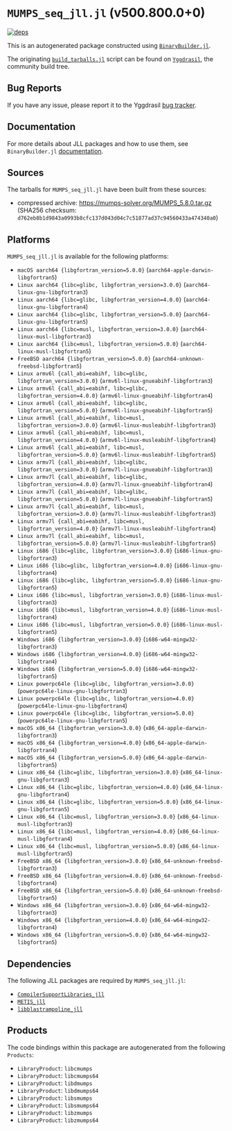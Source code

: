 # `MUMPS_seq_jll.jl` (v500.800.0+0)

[![deps](https://juliahub.com/docs/MUMPS_seq_jll/deps.svg)](https://juliahub.com/ui/Packages/General/MUMPS_seq_jll/)

This is an autogenerated package constructed using [`BinaryBuilder.jl`](https://github.com/JuliaPackaging/BinaryBuilder.jl).

The originating [`build_tarballs.jl`](https://github.com/JuliaPackaging/Yggdrasil/blob/5d15c9f6b3dea5aaf4d8802c2786a96193d950d6/M/MUMPS/MUMPS_seq@5/build_tarballs.jl) script can be found on [`Yggdrasil`](https://github.com/JuliaPackaging/Yggdrasil/), the community build tree.

## Bug Reports

If you have any issue, please report it to the Yggdrasil [bug tracker](https://github.com/JuliaPackaging/Yggdrasil/issues).

## Documentation

For more details about JLL packages and how to use them, see `BinaryBuilder.jl` [documentation](https://docs.binarybuilder.org/stable/jll/).

## Sources

The tarballs for `MUMPS_seq_jll.jl` have been built from these sources:

* compressed archive: https://mumps-solver.org/MUMPS_5.8.0.tar.gz (SHA256 checksum: `d762eb8b1d9843a0993b8cfc137d043d04c7c51877ad37c94560433a474340a0`)

## Platforms

`MUMPS_seq_jll.jl` is available for the following platforms:

* `macOS aarch64 {libgfortran_version=5.0.0}` (`aarch64-apple-darwin-libgfortran5`)
* `Linux aarch64 {libc=glibc, libgfortran_version=3.0.0}` (`aarch64-linux-gnu-libgfortran3`)
* `Linux aarch64 {libc=glibc, libgfortran_version=4.0.0}` (`aarch64-linux-gnu-libgfortran4`)
* `Linux aarch64 {libc=glibc, libgfortran_version=5.0.0}` (`aarch64-linux-gnu-libgfortran5`)
* `Linux aarch64 {libc=musl, libgfortran_version=3.0.0}` (`aarch64-linux-musl-libgfortran3`)
* `Linux aarch64 {libc=musl, libgfortran_version=5.0.0}` (`aarch64-linux-musl-libgfortran5`)
* `FreeBSD aarch64 {libgfortran_version=5.0.0}` (`aarch64-unknown-freebsd-libgfortran5`)
* `Linux armv6l {call_abi=eabihf, libc=glibc, libgfortran_version=3.0.0}` (`armv6l-linux-gnueabihf-libgfortran3`)
* `Linux armv6l {call_abi=eabihf, libc=glibc, libgfortran_version=4.0.0}` (`armv6l-linux-gnueabihf-libgfortran4`)
* `Linux armv6l {call_abi=eabihf, libc=glibc, libgfortran_version=5.0.0}` (`armv6l-linux-gnueabihf-libgfortran5`)
* `Linux armv6l {call_abi=eabihf, libc=musl, libgfortran_version=3.0.0}` (`armv6l-linux-musleabihf-libgfortran3`)
* `Linux armv6l {call_abi=eabihf, libc=musl, libgfortran_version=4.0.0}` (`armv6l-linux-musleabihf-libgfortran4`)
* `Linux armv6l {call_abi=eabihf, libc=musl, libgfortran_version=5.0.0}` (`armv6l-linux-musleabihf-libgfortran5`)
* `Linux armv7l {call_abi=eabihf, libc=glibc, libgfortran_version=3.0.0}` (`armv7l-linux-gnueabihf-libgfortran3`)
* `Linux armv7l {call_abi=eabihf, libc=glibc, libgfortran_version=4.0.0}` (`armv7l-linux-gnueabihf-libgfortran4`)
* `Linux armv7l {call_abi=eabihf, libc=glibc, libgfortran_version=5.0.0}` (`armv7l-linux-gnueabihf-libgfortran5`)
* `Linux armv7l {call_abi=eabihf, libc=musl, libgfortran_version=3.0.0}` (`armv7l-linux-musleabihf-libgfortran3`)
* `Linux armv7l {call_abi=eabihf, libc=musl, libgfortran_version=4.0.0}` (`armv7l-linux-musleabihf-libgfortran4`)
* `Linux armv7l {call_abi=eabihf, libc=musl, libgfortran_version=5.0.0}` (`armv7l-linux-musleabihf-libgfortran5`)
* `Linux i686 {libc=glibc, libgfortran_version=3.0.0}` (`i686-linux-gnu-libgfortran3`)
* `Linux i686 {libc=glibc, libgfortran_version=4.0.0}` (`i686-linux-gnu-libgfortran4`)
* `Linux i686 {libc=glibc, libgfortran_version=5.0.0}` (`i686-linux-gnu-libgfortran5`)
* `Linux i686 {libc=musl, libgfortran_version=3.0.0}` (`i686-linux-musl-libgfortran3`)
* `Linux i686 {libc=musl, libgfortran_version=4.0.0}` (`i686-linux-musl-libgfortran4`)
* `Linux i686 {libc=musl, libgfortran_version=5.0.0}` (`i686-linux-musl-libgfortran5`)
* `Windows i686 {libgfortran_version=3.0.0}` (`i686-w64-mingw32-libgfortran3`)
* `Windows i686 {libgfortran_version=4.0.0}` (`i686-w64-mingw32-libgfortran4`)
* `Windows i686 {libgfortran_version=5.0.0}` (`i686-w64-mingw32-libgfortran5`)
* `Linux powerpc64le {libc=glibc, libgfortran_version=3.0.0}` (`powerpc64le-linux-gnu-libgfortran3`)
* `Linux powerpc64le {libc=glibc, libgfortran_version=4.0.0}` (`powerpc64le-linux-gnu-libgfortran4`)
* `Linux powerpc64le {libc=glibc, libgfortran_version=5.0.0}` (`powerpc64le-linux-gnu-libgfortran5`)
* `macOS x86_64 {libgfortran_version=3.0.0}` (`x86_64-apple-darwin-libgfortran3`)
* `macOS x86_64 {libgfortran_version=4.0.0}` (`x86_64-apple-darwin-libgfortran4`)
* `macOS x86_64 {libgfortran_version=5.0.0}` (`x86_64-apple-darwin-libgfortran5`)
* `Linux x86_64 {libc=glibc, libgfortran_version=3.0.0}` (`x86_64-linux-gnu-libgfortran3`)
* `Linux x86_64 {libc=glibc, libgfortran_version=4.0.0}` (`x86_64-linux-gnu-libgfortran4`)
* `Linux x86_64 {libc=glibc, libgfortran_version=5.0.0}` (`x86_64-linux-gnu-libgfortran5`)
* `Linux x86_64 {libc=musl, libgfortran_version=3.0.0}` (`x86_64-linux-musl-libgfortran3`)
* `Linux x86_64 {libc=musl, libgfortran_version=4.0.0}` (`x86_64-linux-musl-libgfortran4`)
* `Linux x86_64 {libc=musl, libgfortran_version=5.0.0}` (`x86_64-linux-musl-libgfortran5`)
* `FreeBSD x86_64 {libgfortran_version=3.0.0}` (`x86_64-unknown-freebsd-libgfortran3`)
* `FreeBSD x86_64 {libgfortran_version=4.0.0}` (`x86_64-unknown-freebsd-libgfortran4`)
* `FreeBSD x86_64 {libgfortran_version=5.0.0}` (`x86_64-unknown-freebsd-libgfortran5`)
* `Windows x86_64 {libgfortran_version=3.0.0}` (`x86_64-w64-mingw32-libgfortran3`)
* `Windows x86_64 {libgfortran_version=4.0.0}` (`x86_64-w64-mingw32-libgfortran4`)
* `Windows x86_64 {libgfortran_version=5.0.0}` (`x86_64-w64-mingw32-libgfortran5`)

## Dependencies

The following JLL packages are required by `MUMPS_seq_jll.jl`:

* [`CompilerSupportLibraries_jll`](https://github.com/JuliaBinaryWrappers/CompilerSupportLibraries_jll.jl)
* [`METIS_jll`](https://github.com/JuliaBinaryWrappers/METIS_jll.jl)
* [`libblastrampoline_jll`](https://github.com/JuliaBinaryWrappers/libblastrampoline_jll.jl)

## Products

The code bindings within this package are autogenerated from the following `Products`:

* `LibraryProduct`: `libcmumps`
* `LibraryProduct`: `libcmumps64`
* `LibraryProduct`: `libdmumps`
* `LibraryProduct`: `libdmumps64`
* `LibraryProduct`: `libsmumps`
* `LibraryProduct`: `libsmumps64`
* `LibraryProduct`: `libzmumps`
* `LibraryProduct`: `libzmumps64`
